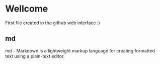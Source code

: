 # Wellcome


First file created in the github web interface :)

## md

md - Markdown is a lightweight markup language for creating formatted text using a plain-text editor.
